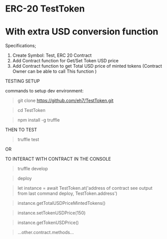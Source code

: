 # ERC-20 TestToken 

# With extra USD conversion function

Specifications;
1. Create Symbol: Test, ERC 20 Contract 
2. Add Contract function for Get/Set Token USD price 
3. Add Contract function to get Total USD price of minted tokens (Contract Owner can be able to call This function )


TESTING SETUP

commands to setup dev environment:

> git clone https://github.com/eh7/TestToken.git

> cd TestToken

> npm install -g truffle


THEN TO TEST

> truffle test

OR

TO INTERACT WITH CONTRACT IN THE CONSOLE 

> truffle develop

> deploy

> let instance = await TestToken.at('address of contract see output from last command deploy, TestToken.address')

> instance.getTotalUSDPriceMintedTokens()

> instance.setTokenUSDPrice(150)

> instance.getTokenUSDPrice()

> ...other.contract.methods...
